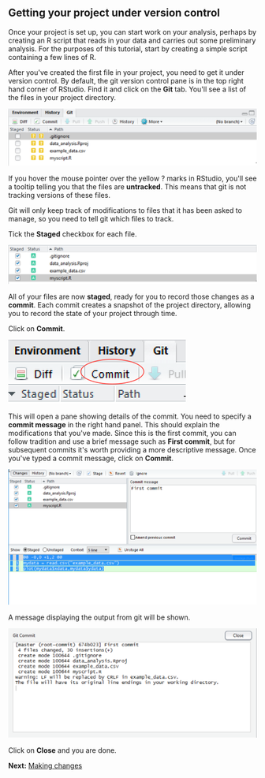 ## Getting your project under version control

Once your project is set up, you can start work on your analysis,
perhaps by creating an R script that reads in your data and carries
out some preliminary analysis. For the purposes of this tutorial,
start by creating a simple script containing a few lines of R.

After you've created the first file in your project, you need to get
it under version control. By default, the git version control pane is
in the top right hand corner of RStudio. Find it and click on the
**Git** tab. You'll see a list of the files in your project directory.

![](./img/git_pane.png)

If you hover the mouse pointer over the yellow ? marks in RStudio,
you'll see a tooltip telling you that the files are **untracked**. This
means that git is not tracking versions of these files.

Git will only keep track of modifications to files that it has been
asked to manage, so you need to tell git which files to track.

Tick the **Staged** checkbox for each file.

![](./img/git_pane_added.png)

All of your files are now **staged**, ready for you to record those
changes as a **commit**. Each commit creates a snapshot of the project
directory, allowing you to record the state of your project through
time.

Click on **Commit**.

![](./img/commit.png)

This will open a pane showing details of the commit. You need to
specify a **commit message** in the right hand panel. This should
explain the modifications that you've made. Since this is the first
commit, you can follow tradition and use a brief message such as
**First commit**, but for subsequent commits it's worth providing a
more descriptive message. Once you've typed a commit message, click on
**Commit**.

![](./img/first_commit.png)

A message displaying the output from git will be shown.

![](./img/git_commit_message.png)

Click on **Close** and you are done.

**Next:** [Making changes](./rstudio_changes.md)
